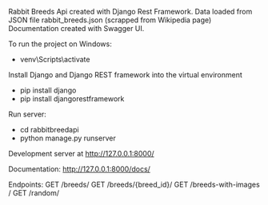 Rabbit Breeds Api created with Django Rest Framework.
Data loaded from JSON file rabbit_breeds.json (scrapped from Wikipedia page)
Documentation created with Swagger UI.

To run the project on Windows:
- venv\Scripts\activate

Install Django and Django REST framework into the virtual environment
- pip install django
- pip install djangorestframework

Run server:
- cd rabbitbreedapi
- python manage.py runserver

Development server at http://127.0.0.1:8000/

Documentation: http://127.0.0.1:8000/docs/

Endpoints:
GET /breeds​/
GET /breeds​/{breed_id}​/
GET /breeds-with-images​/
GET /random​/



